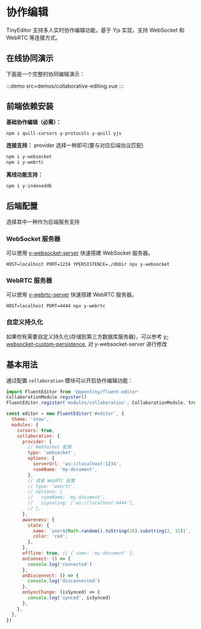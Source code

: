 # 协作编辑

TinyEditor 支持多人实时协作编辑功能，基于 Yjs 实现，支持 WebSocket 和 WebRTC 等连接方式。

## 在线协同演示

下面是一个完整的协同编辑演示：

:::demo src=demos/collaborative-editing.vue
:::

## 前端依赖安装

**基础协作编辑（必需）：**

```bash
npm i quill-cursors y-protocols y-quill yjs
```

**连接支持：** provider 选择一种即可(要与对应后端协议匹配)

```bash
npm i y-websocket
npm i y-webrtc
```

**离线功能支持：**

```bash
npm i y-indexeddb
```

## 后端配置

选择其中一种作为后端服务支持

### WebSocket 服务器

可以使用 [y-websocket-server](https://github.com/yjs/y-websocket-server/) 快速搭建 WebSocket 服务器。

```shell
HOST=localhost PORT=1234 YPERSISTENCE=./dbDir npx y-websocket
```

### WebRTC 服务器

可以使用 [y-webrtc-server](https://github.com/yjs/y-webrtc-server/) 快速搭建 WebRTC 服务器。

```shell
HOST=localhost PORT=4444 npx y-webrtc
```

### 自定义持久化

如果你有需要自定义持久化(存储到第三方数据库服务器)，可以参考 [y-websocket-custom-persistence](https://github.com/Yinlin124/y-websocket-custom-persistence), 对 y-websocket-server 进行修改

## 基本用法

通过配置 `collaboration` 模块可以开启协作编辑功能：

```javascript
import FluentEditor from '@opentiny/fluent-editor'
CollaborationModule.register()
FluentEditor.register('modules/collaboration', CollaborationModule, true)

const editor = new FluentEditor('#editor', {
  theme: 'snow',
  modules: {
    cursors: true,
    collaboration: {
      provider: {
        // WebSocket 配置
        type: 'websocket',
        options: {
          serverUrl: 'ws://localhost:1234',
          roomName: 'my-document',
        },
        // 或者 WebRTC 配置
        // type: 'webrtc',
        // options: {
        //   roomName: 'my-document',
        //   signaling: ['ws://localhost:4444'],
        // },
      },
      awareness: {
        state: {
          name: `user${Math.random().toString(36).substring(2, 15)}`,
          color: 'red',
        },
      },
      offline: true, // { name: 'my-document' },
      onConnect: () => {
        console.log('connected')
      },
      onDisconnect: () => {
        console.log('disconnected')
      },
      onSyncChange: (isSynced) => {
        console.log('synced', isSynced)
      },
    },
  },
})
```
